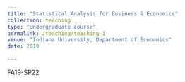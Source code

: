 ```yaml
---
title: "Statistical Analysis for Business & Economics"
collection: teaching
type: "Undergraduate course"
permalink: /teaching/teaching-1
venue: "Indiana University, Department of Economics"
date: 2019

---
```


FA19-SP22
